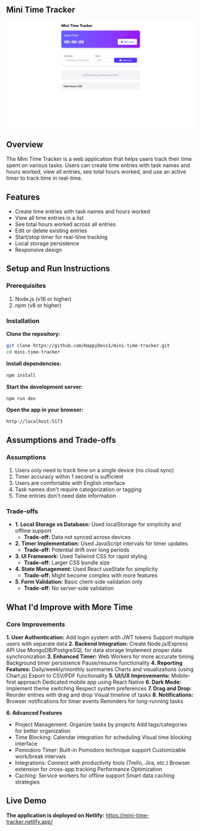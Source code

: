 ## Mini Time Tracker
![image alt](https://github.com/HappyDevs1/mini-time-tracker/blob/main/Screenshot%20(286).png?raw=true)

## Overview
The Mini Time Tracker is a web application that helps users track their time spent on various tasks. Users can create time entries with task names and hours worked, view all entries, see total hours worked, and use an active timer to track time in real-time.

## Features
- Create time entries with task names and hours worked
- View all time entries in a list
- See total hours worked across all entries
- Edit or delete existing entries
- Start/stop timer for real-time tracking
- Local storage persistence
- Responsive design

## Setup and Run Instructions
### Prerequisites
1. Node.js (v16 or higher)
2. npm (v8 or higher)

### Installation
**Clone the repository:**
```bash
git clone https://github.com/HappyDevs1/mini-time-tracker.git
cd mini-time-tracker
```
**Install dependencies:**
```bash
npm install
```
**Start the development server:**
```bash
npm run dev
```
**Open the app in your browser:**

```text
http://localhost:5173
```

## Assumptions and Trade-offs
### Assumptions
1. Users only need to track time on a single device (no cloud sync)
2. Timer accuracy within 1 second is sufficient
3. Users are comfortable with English interface
4. Task names don't require categorization or tagging
5. Time entries don't need date information

### Trade-offs
- **1. Local Storage vs Database:**
   Used localStorage for simplicity and offline support
   - **Trade-off:** Data not synced across devices
- **2. Timer Implementation:**
   Used JavaScript intervals for timer updates
   - **Trade-off:** Potential drift over long periods
- **3. UI Framework:**
   Used Tailwind CSS for rapid styling
   - **Trade-off:** Larger CSS bundle size
- **4. State Management:**
   Used React useState for simplicity
   - **Trade-off:** Might become complex with more features
- **5. Form Validation:**
   Basic client-side validation only
   - **Trade-off:** No server-side validation

## What I'd Improve with More Time
### Core Improvements
**1. User Authentication:**
  Add login system with JWT tokens
  Support multiple users with separate data
**2. Backend Integration:**
  Create Node.js/Express API
  Use MongoDB/PostgreSQL for data storage
  Implement proper data synchronization
**3. Enhanced Timer:**
  Web Workers for more accurate timing
  Background timer persistence
  Pause/resume functionality
**4. Reporting Features:**
  Daily/weekly/monthly summaries
  Charts and visualizations (using Chart.js)
  Export to CSV/PDF functionality
**5. UI/UX Improvements:**
   Mobile-first approach
   Dedicated mobile app using React Native
**6. Dark Mode:**
   Implement theme switching
   Respect system preferences
**7. Drag and Drop:**
   Reorder entries with drag and drop
   Visual timeline of tasks
**8. Notifications:**
   Browser notifications for timer events
   Reminders for long-running tasks

**6. Advanced Features**
   - Project Management:
      Organize tasks by projects
      Add tags/categories for better organization
   - Time Blocking:
      Calendar integration for scheduling
      Visual time blocking interface
   - Pomodoro Timer:
      Built-in Pomodoro technique support
      Customizable work/break intervals
   - Integrations:
      Connect with productivity tools (Trello, Jira, etc.)
      Browser extension for cross-app tracking
      Performance Optimization
   - Caching:
      Service workers for offline support
      Smart data caching strategies

## Live Demo
**The application is deployed on Netlify:**
https://mini-time-tracker.netlify.app/
